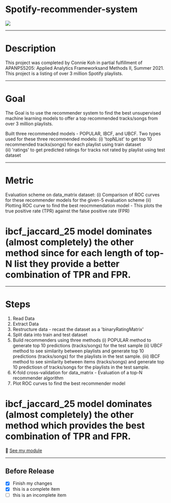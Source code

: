 # Spotify-recommender-system

![](https://images.unsplash.com/photo-1611339555312-e607c8352fd7?ixid=MnwxMjA3fDB8MHxwaG90by1wYWdlfHx8fGVufDB8fHx8&ixlib=rb-1.2.1&auto=format&fit=crop&w=667&q=80)

___
# Description
This project was completed by Connie Koh in partial fulfillment of APANPS5205: Applied Analytics Frameworksand Methods II, Summer 2021. This project is a listing of over 3 million Spotify playlists.
___
# Goal
The Goal is to use the recommender system to find the best unsupervised machine learning models to offer a top recommended tracks/songs from over 3 million playlists.

Built three recommended models - POPULAR, IBCF, and UBCF. 
Two types used for these three recommended models:
(i) 'topNList' to get top 10 recommended tracks(songs) for each playlist using train dataset  
(ii) 'ratings' to get predicted ratings for tracks not rated by playlist using test dataset
___
# Metric
Evaluation scheme on data_matrix dataset:
(i) Comparison of ROC curves for these recommender models for the given-5 evaluation scheme
(ii) Plotting ROC curve to find the best reocmmendation model - This plots the true positive rate (TPR) against the false positive rate (FPR)
# ibcf_jaccard_25 model dominates (almost completely) the other method since for each length of top-N list they provide a better combination of TPR and FPR.

___
# Steps
1. Read Data
2. Extract Data
3. Restructure data - recast the dataset as a 'binaryRatingMatrix'
4. Split data into train and test dataset
5. Build recommenders using three methods 
(i) POPULAR method to generate top 10 predictions (tracks/songs) for the test sample
(ii) UBCF method to see similarity between playlists and generate top 10 predictions (tracks/songs) for the playlists in the test sample.
(iii) IBCF method to see similarity between items (tracks/songs) and generate top 10 predictiosn of tracks/songs for the playlists in the test sample. 
6. K-fold cross-validation for data_matrix - Evaluation of a top-N recommender algorithm
7. Plot ROC curves to find the best recommender model
# ibcf_jaccard_25 model dominates (almost completely) the other method which provides the best combination of TPR and FPR.

:file_folder: [See my module](https://github.com/Conniekoh/Spotify-recommender-system/blob/main/Codility/finalproject_spotifyrecommendationsystem_FINAL.v3.r)
___
## Before Release
- [x] Finish my changes
- [x] this is a complete item
- [ ] this is an incomplete item
